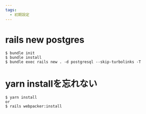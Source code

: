 ```yaml
---
tags:
  - 初期設定
---
```


# rails new postgres
```
$ bundle init
$ bundle install
$ bundle exec rails new . -d postgresql --skip-turbolinks -T
```

# yarn installを忘れない
```
$ yarn install
or
$ rails webpacker:install
```

